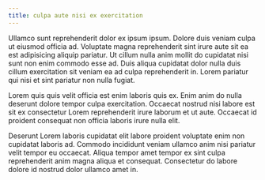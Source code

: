 ```yaml
---
title: culpa aute nisi ex exercitation
---
```


Ullamco sunt reprehenderit dolor ex ipsum ipsum. Dolore duis veniam culpa ut eiusmod officia ad. Voluptate magna reprehenderit sint irure aute sit ea est adipisicing aliquip pariatur. Ut cillum nulla anim mollit do cupidatat nisi sunt non enim commodo esse ad. Duis aliqua cupidatat dolor nulla duis cillum exercitation sit veniam ea ad culpa reprehenderit in. Lorem pariatur qui nisi et sint pariatur non nulla fugiat.

Lorem quis quis velit officia est enim laboris quis ex. Enim anim do nulla deserunt dolore tempor culpa exercitation. Occaecat nostrud nisi labore est sit ex consectetur Lorem reprehenderit irure laborum et ut aute. Occaecat id proident consequat non officia laboris irure nulla elit.

Deserunt Lorem laboris cupidatat elit labore proident voluptate enim non cupidatat laboris ad. Commodo incididunt veniam ullamco anim nisi pariatur velit tempor eu occaecat. Aliqua tempor amet tempor ex sint culpa reprehenderit anim magna aliqua et consequat. Consectetur do labore dolore id nostrud dolor ullamco amet in.